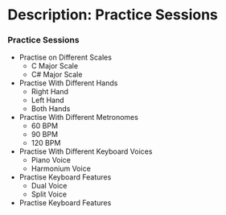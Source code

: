 # Description: Practice Sessions

### Practice Sessions
* Practise on Different Scales
    - C Major Scale
    - C# Major Scale
* Practise With Different Hands
    - Right Hand
    - Left Hand
    - Both Hands
* Practise With Different Metronomes
    - 60 BPM
    - 90 BPM
    - 120 BPM
* Practise With Different Keyboard Voices
    - Piano Voice
    - Harmonium Voice
* Practise Keyboard Features
    - Dual Voice
    - Split Voice
* Practise Keyboard Features
